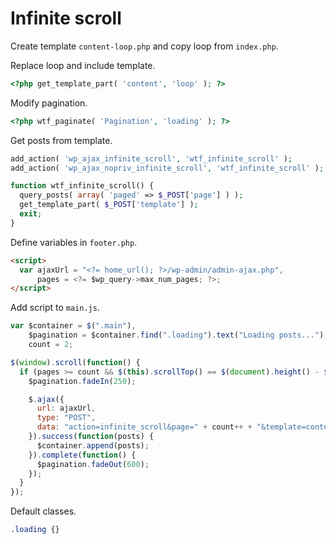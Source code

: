 # Infinite scroll

Create template `content-loop.php` and copy loop from `index.php`.

Replace loop and include template.

```php
<?php get_template_part( 'content', 'loop' ); ?>
```

Modify pagination.

```php
<?php wtf_paginate( 'Pagination', 'loading' ); ?>
```

Get posts from template.

```php
add_action( 'wp_ajax_infinite_scroll', 'wtf_infinite_scroll' );
add_action( 'wp_ajax_nopriv_infinite_scroll', 'wtf_infinite_scroll' );

function wtf_infinite_scroll() {
  query_posts( array( 'paged' => $_POST['page'] ) );
  get_template_part( $_POST['template'] );
  exit;
}
```

Define variables in `footer.php`.

```html
<script>
  var ajaxUrl = "<?= home_url(); ?>/wp-admin/admin-ajax.php",
      pages = <?= $wp_query->max_num_pages; ?>;
</script>
```

Add script to `main.js`.

```js
var $container = $(".main"),
    $pagination = $container.find(".loading").text("Loading posts..."),
    count = 2;

$(window).scroll(function() {
  if (pages >= count && $(this).scrollTop() == $(document).height() - $(this).height()) {
    $pagination.fadeIn(250);

    $.ajax({
      url: ajaxUrl,
      type: "POST",
      data: "action=infinite_scroll&page=" + count++ + "&template=content-loop",
    }).success(function(posts) {
      $container.append(posts);
    }).complete(function() {
      $pagination.fadeOut(600);
    });
  }
});
```

Default classes.

```css
.loading {}
```
